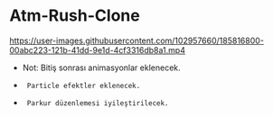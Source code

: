 # Atm-Rush-Clone

https://user-images.githubusercontent.com/102957660/185816800-00abc223-121b-41dd-9e1d-4cf3316db8a1.mp4


* Not: Bitiş sonrası animasyonlar eklenecek.
*      Particle efektler eklenecek.
*      Parkur düzenlemesi iyileştirilecek.    
